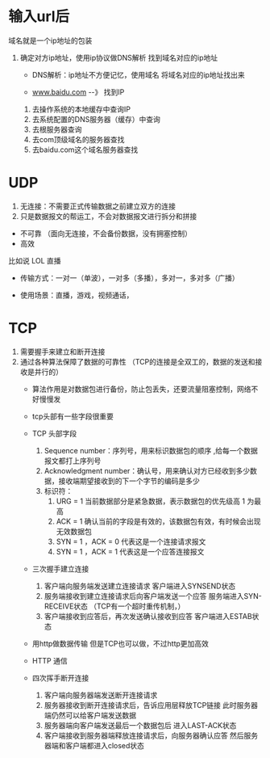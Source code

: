 # 输入url后
域名就是一个ip地址的包装

1. 确定对方ip地址，使用ip协议做DNS解析 找到域名对应的ip地址
    - DNS解析：ip地址不方便记忆，使用域名
        将域名对应的ip地址找出来

    - www.baidu.com --》 找到IP
    1. 去操作系统的本地缓存中查询IP 
    2. 去系统配置的DNS服务器（缓存）中查询 
    3. 去根服务器查询
    4. 去com顶级域名的服务器查找
    5. 去baidu.com这个域名服务器查找

# UDP
1. 无连接：不需要正式传输数据之前建立双方的连接
2. 只是数据报文的帮运工，不会对数据报文进行拆分和拼接

- 不可靠 （面向无连接，不会备份数据，没有拥塞控制）
- 高效

比如说 LOL 直播

- 传输方式：一对一（单波），一对多（多播），多对一，多对多（广播）

- 使用场景：直播，游戏，视频通话，

# TCP 
1. 需要握手来建立和断开连接
2. 通过各种算法保障了数据的可靠性 （TCP的连接是全双工的，数据的发送和接收是并行的）
    - 算法作用是对数据包进行备份，防止包丢失，还要流量阻塞控制，网络不好慢慢发
    - tcp头部有一些字段很重要
    - TCP 头部字段
        1. Sequence number：序列号，用来标识数据包的顺序 ,给每一个数据报文都打上序列号
        2. Acknowledgment number：确认号，用来确认对方已经收到多少数据，接收端期望接收到的下一个字节的编码是多少
        3. 标识符：
            1. URG = 1 当前数据部分是紧急数据，表示数据包的优先级高 1 为最高
            2. ACK = 1 确认当前的字段是有效的，该数据包有效，有时候会出现无效数据包
            3. SYN = 1 ，ACK = 0 代表这是一个连接请求报文
            4. SYN = 1 ，ACK = 1 代表这是一个应答连接报文

    - 三次握手建立连接
        1. 客户端向服务端发送建立连接请求 客户端进入SYNSEND状态
        2. 服务端接收到建立连接请求后向客户端发送一个应答 服务端进入SYN-RECEIVE状态
            （TCP有一个超时重传机制，）
        3. 客户端接收到应答后，再次发送确认接收到应答 客户端进入ESTAB状态
         

    - 用http做数据传输 但是TCP也可以做，不过http更加高效
    - HTTP 通信
    

    - 四次挥手断开连接
        1. 客户端向服务器端发送断开连接请求
        2. 服务器接收到断开连接请求后，告诉应用层释放TCP链接 此时服务器端仍然可以给客户端发送数据
        3. 服务器端向客户端发送最后一个数据包后 进入LAST-ACK状态
        4. 客户端接收到服务器端释放连接请求后，向服务器确认应答 然后服务器端和客户端都进入closed状态

